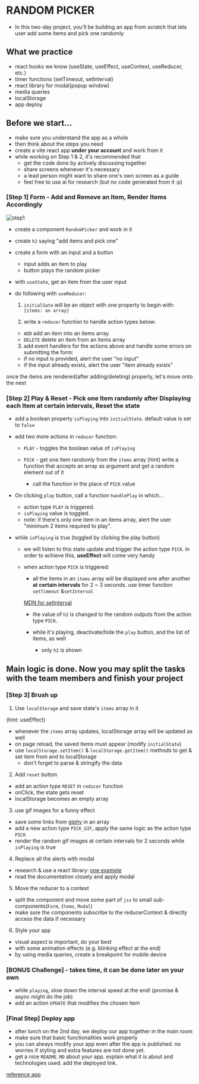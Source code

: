 # RANDOM PICKER

- In this two-day project, you'll be building an app from scratch that lets user add some items and pick one randomly

## What we practice

- react hooks we know (useState, useEffect, useContext, useReducer, etc.)
- timer functions (setTimeout, setInterval)
- react library for modal(popup window)
- media queries
- localStorage
- app deploy

## Before we start...

- make sure you understand the app as a whole
- then think about the steps you need
- create a vite react app **under your account** and work from it
- while working on Step 1 & 2, it's recommended that
  - get the code done by actively discussing together
  - share screens whenever it's necessary
  - a lead person might want to share one's own screen as a guide 
  - feel free to use ai for research (but no code generated from it :p)

### [Step 1] Form - Add and Remove an Item, Render Items Accordingly

![step1](./step1.png)

- create a component `RandomPicker` and work in it

- create `h2` saying "add items and pick one"

- create a form with an input and a button 
  - input adds an item to play
  - button plays the random picker

- with `useState`, get an item from the user input

- do following with `useReducer`:

  1. `initialSate` will be an object with one property to begin with: `{items: an array}`

  2. write a `reducer` function to handle action types below:

  - `ADD` add an item into an items array
  - `DELETE` delete an item from an items array

  3. add event handlers for the actions above and handle some errors on submitting the form:

  - if no input is provided, alert the user "no input"
  - if the input already exists, alert the user "item already exists"

once the items are rendered(after adding/deleting) properly, let's move onto the next

### [Step 2] Play & Reset - Pick one Item randomly after Displaying each Item at certain intervals, Reset the state

- add a boolean property `isPlaying` into `initialState`. default value is set to `false`

- add two more actions in `reducer` function:

  - `PLAY` - toggles the boolean value of `isPlaying`

  - `PICK` - get one item randomly from the `items` array
    (hint) write a function that accepts an array as argument and get a random element out of it
    - call the function in the place of `PICK` value

- On clicking `play` button, call a function `handlePlay` in which...

  - action type `PLAY` is triggered.
  - `isPlaying` value is toggled.
  - note: if there's only one item in an items array, alert the user "minimum 2 items required to play".

- while `isPlaying` is true (toggled by clicking the play button)

  - we will listen to this state update and trigger the action type `PICK`. in order to achieve this, **useEffect** will come very handy

  - when action type `PICK` is triggered:

    - all the items in an `items` array will be displayed one after another **at certain intervals** for 2 ~ 3 seconds. use timer function `setTimeout` &`setInterval`

    [MDN for setInterval](https://developer.mozilla.org/en-US/docs/Web/API/setInterval)

    - the value of `h2` is changed to the random outputs from the action type `PICK`.

    - while it's playing, deactivate/hide the `play` button, and the list of items, as well
      - only `h2` is shown 

## Main logic is done. Now you may split the tasks with the team members and finish your project

### [Step 3] Brush up

1. Use `localStorage` and save state's `items` array in it

(hint: useEffect)

- whenever the `items` array updates, localStorage array will be updated as well
- on page reload, the saved items must appear (modify `initialState`)
- use `localStorage.setItem()` & `localStorage.getItem()` methods to get & set item from and to localStorage
  - don't forget to parse & stringify the data

2. Add `reset` button

- add an action type `RESET` in `reducer` function
- onClick, the state gets reset
- localStorage becomes an empty array

3. use gif images for a funny effect

- save some links from [giphy](https://giphy.com/) in an array
- add a new action type `PICK_GIF`, apply the same logic as the action type `PICK`
- render the random gif images at certain intervals for 2 seconds while `isPlaying` is true

4. Replace all the alerts with modal

- research & use a react library: [one example](https://www.npmjs.com/package/reactjs-popup)
- read the documentation closely and apply modal

5. Move the reducer to a context

- split the component and move some part of `jsx` to small sub-components(`Form`, `Items`, `Modal`)
- make sure the components subscribe to the reducerContext & directly access the data if necessary

6. Style your app

- visual aspect is important, do your best
- with some animation effects (e.g. blinking effect at the end)
- by using media queries, create a breakpoint for mobile device

### [BONUS Challenge] - takes time, it can be done later on your own
- while `playing`, slow down the interval speed at the end! (promise & async might do the job)
- add an action `UPDATE` that modifies the chosen item

### [Final Step] Deploy app

- after lunch on the 2nd day, we deploy our app together in the main room
- make sure that basic functionalities work properly 
- you can always modify your app even after the app is published. no worries if styling and extra features are not done yet.
- get a nice `README.MD` about your app. explain what it is about and technologies used. add the deployed link.

[reference app](https://randompicker-weather.onrender.com/)

